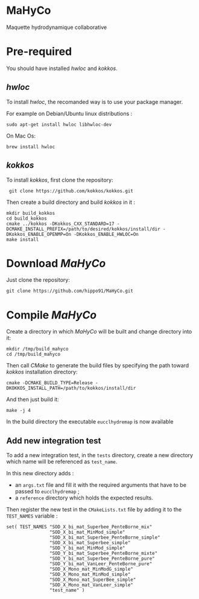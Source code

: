 # MaHyCo
Maquette hydrodynamique collaborative

# Pre-required

You should have installed *hwloc* and *kokkos*. 

## *hwloc*

To install *hwloc*, the recomanded way is to use your package manager.

For example on Debian/Ubuntu linux distributions :

```
sudo apt-get install hwloc libhwloc-dev
```

On Mac Os:

```
brew install hwloc
```

## *kokkos*

To install *kokkos*, first clone the repository:

``` git clone https://github.com/kokkos/kokkos.git```

Then create a build directory and build *kokkos* in it :

```
mkdir build_kokkos
cd build_kokkos
cmake ../kokkos -DKokkos_CXX_STANDARD=17 -DCMAKE_INSTALL_PREFIX=/path/to/desired/kokkos/install/dir -DKokkos_ENABLE_OPENMP=On -DKokkos_ENABLE_HWLOC=On
make install
```

# Download *MaHyCo*
Just clone the repository:

```
git clone https://github.com/hippo91/MaHyCo.git
```

# Compile *MaHyCo*
Create a directory in which *MaHyCo* will be built and change directory into it:

```
mkdir /tmp/build_mahyco
cd /tmp/build_mahyco
```

Then call *CMake* to generate the build files by specifying the path toward *kokkos* installation directory:

```
cmake -DCMAKE_BUILD_TYPE=Release -DKOKKOS_INSTALL_PATH=/path/to/kokkos/install/dir
```

And then just build it:

```
make -j 4
```

In the build directory the executable `eucclhydremap` is now available

## Add new integration test

To add a new integration test, in the `tests` directory, create a new directory which name will be referenced as `test_name`.

In this new directory adds :

- an `args.txt` file and fill it with the required arguments that have to be passed to `eucclhydremap` ;
- a `reference` directory which holds the expected results.

Then register the new test in the `CMakeLists.txt` file by adding it to the `TEST_NAMES` variable :

```
set( TEST_NAMES "SOD_X_bi_mat_Superbee_PenteBorne_mix"
                "SOD_X_bi_mat_MinMod_simple"
                "SOD_X_bi_mat_Superbee_PenteBorne_simple"
                "SOD_X_bi_mat_Superbee_simple"
                "SOD_Y_bi_mat_MinMod_simple"
                "SOD_Y_bi_mat_Superbee_PenteBorne_mixte"
                "SOD_Y_bi_mat_Superbee_PenteBorne_pure"
                "SOD_Y_bi_mat_VanLeer_PenteBorne_pure"
                "SOD_X_Mono_mat_MinModG_simple"
                "SOD_X_Mono_mat_MinMod_simple"
                "SOD_X_Mono_mat_SuperBee_simple"
                "SOD_X_Mono_mat_VanLeer_simple"
                "test_name" )
```


